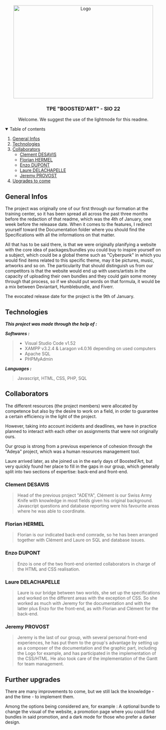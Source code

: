 <!-- PROJECT LOGO -->
<br />
<p align="center">
    <img src="https://i.imgur.com/mLdO8pH.png" alt="Logo" width="450" height="300">
  
  <h3 align="center">TPE "BOOSTED'ART" - SIO 22 </h3>

  <p align="center">Welcome. We suggest the use of the lightmode for this readme.</p>



<details open="open">
  <summary>Table of contents</summary>
  <ol>
    <li>
      <a href="#General-infos">General Infos</a>
    </li>
    <li>
      <a href="#Technologies">Technologies</a>
    </li>
    <li>
      <a href="#Collaborators">Collaborators</a>
      <ul>
        <li><a href="#Clement-desavis">Clement DESAVIS</a></li>
        <li><a href="#Florian-hermel">Florian HERMEL</a></li>
        <li><a href="#Enzo-dupont">Enzo DUPONT</a></li>
        <li><a href="#Laure-delachapelle">Laure DELACHAPELLE</a></li>
        <li><a href="#Jeremy-provost">Jeremy PROVOST</a></li>
      </ul>
    </li>
    <li>
      <a href="#Further-upgrades">Upgrades to come</a>
    </li>
</details>


## General Infos

The project was originally one of our first through our formation at the training center, so it has been spread all across the past three months before the redaction of that readme, which was the 4th of January, one week before the releaase date.
When it comes to the features, I redirect yourself toward the Documentation folder where you should find the Specifications with all the informations on that matter.

All that has to be said there, is that we were originally planifying a website with the core idea of packages/bundles you could buy to inspire yourself on a subject, which could be a global theme such as "Cyberpunk" in which you would find items related to this specific theme, may it be pictures, music, artworks and so on.
The particularity that should distinguish us from our competitors is that the website would end up with users/artists in the capacity of uploading their own bundles and they could gain some money through that process, so if we should put words on that formula, it would be a mix between Deviantart, Humblebundle, and Fiverr.

The evocated release date for the project is the 9th of January.

## Technologies

***This project was made through the help of :***

***Softwares :***

> * Visual Studio Code v1.52
> * XAMPP v3.2.4 & Laragon v4.0.16 depending on used computers
> * Apache SQL
> * PHPMyAdmin

***Languages :***

> Javascript, HTML, CSS, PHP, SQL

## Collaborators

The different resources (the project members) were allocated by competence but also by the desire to work on a field, in order to guarantee a certain efficiency in the light of the project.

However, taking into account incidents and deadlines, we have in practice planned to interact with each other on assignments that were not originally ours. 

Our group is strong from a previous experience of cohesion through the "Adeya" project, which was a human resources management tool. 

Laure arrived later, as she joined us in the early days of Boosted'Art, but very quickly found her place to fill in the gaps in our group, which generally split into two sections of expertise: back-end and front-end.

### Clement DESAVIS

> Head of the previous project "ADEYA", Clément is our Swiss Army Knife with knowledge in most fields given his original background. Javascript questions and database reporting were his favourite areas where he was able to coordinate.

### Florian HERMEL

> Florian is our indicated back-end comrade, so he has been arranged together with Clément and Laure on SQL and database issues.

### Enzo DUPONT

> Enzo is one of the two front-end oriented collaborators in charge of the HTML and CSS realisation.

### Laure DELACHAPELLE

> Laure is our bridge between two worlds, she set up the specifications and worked on the different areas with the exception of CSS. So she worked as much with Jeremy for the documentation and with the latter plus Enzo for the front-end, as with Florian and Clément for the back-end.

### Jeremy PROVOST

> Jeremy is the last of our group, with several personal front-end experiences, he has put them to the group's advantage by setting up as a composer of the documentation and the graphic part, including the Logo for example, and has participated in the implementation of the CSS/HTML. He also took care of the implementation of the Gantt for team management.

## Further upgrades

There are many improvements to come, but we still lack the knowledge - and the time - to implement them. 

Among the options being considered are, for example : A optional bundle to change the visual of the website, a promotion page where you could find bundles in said promotion, and a dark mode for those who prefer a darker design.
